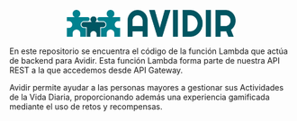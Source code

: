<p align="center">
  <img width="300" src="docs/logoreadme.jpg">
</p>

En este repositorio se encuentra el código de la función Lambda que actúa de backend para Avidir. Esta función Lambda forma parte de nuestra API REST a la que accedemos desde API Gateway.

Avidir permite ayudar a las personas mayores a gestionar sus Actividades de la Vida Diaria, proporcionando además una experiencia gamificada mediante el uso de retos y recompensas.
